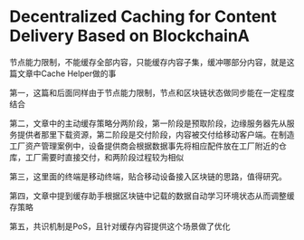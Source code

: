 # Decentralized Caching for Content Delivery Based on BlockchainA


节点能力限制，不能缓存全部内容，只能缓存内容子集，缓冲哪部分内容，就是这篇文章中Cache Helper做的事

第一，这篇和后面同样由于节点能力限制，节点和区块链状态做同步能在一定程度结合

第二，文章中的主动缓存策略分两阶段，第一阶段是预取阶段，边缘服务器先从服务提供者那里下载资源，第二阶段是交付阶段，内容被交付给移动客户端。在制造工厂资产管理案例中，设备提供商会根据数据事先将相应配件放在工厂附近的仓库，工厂需要时直接交付，和两阶段过程较为相似

第三，这里面的终端是移动终端，贴合移动设备接入区块链的思路，值得研究。

第四，文章中提到缓存助手根据区块链中记载的数据自动学习环境状态从而调整缓存策略

第五，共识机制是PoS，且针对缓存内容提供这个场景做了优化
